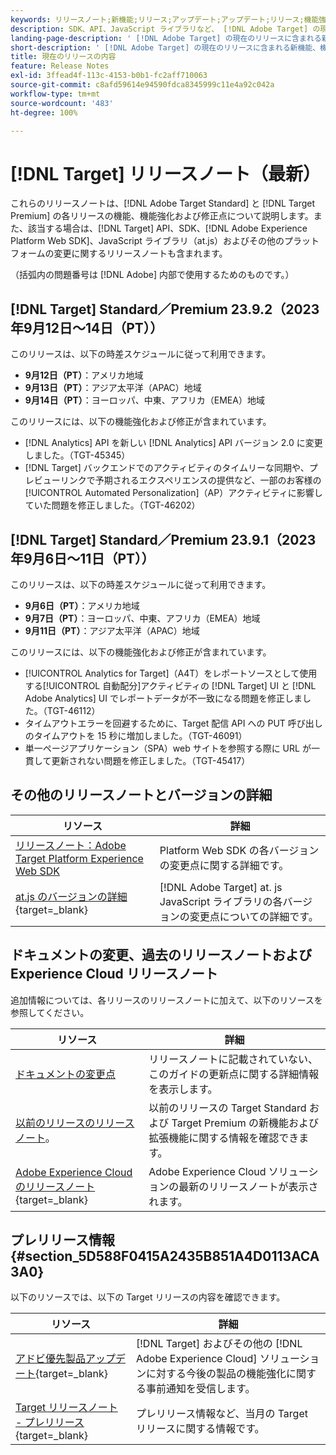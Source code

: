 ```yaml
---
keywords: リリースノート;新機能;リリース;アップデート;アップデート;リリース;機能強化;機能強化;修正;バグ修正;アップデート
description: SDK、API、JavaScript ライブラリなど、 [!DNL Adobe Target] の現在のリリースに含まれている新機能、機能強化および修正について説明します。
landing-page-description: ' [!DNL Adobe Target] の現在のリリースに含まれる新機能、機能強化、修正点について説明します。'
short-description: ' [!DNL Adobe Target] の現在のリリースに含まれる新機能、機能強化、修正点について説明します。'
title: 現在のリリースの内容
feature: Release Notes
exl-id: 3ffead4f-113c-4153-b0b1-fc2aff710063
source-git-commit: c8afd59614e94590fdca8345999c11e4a92c042a
workflow-type: tm+mt
source-wordcount: '483'
ht-degree: 100%

---
```


# [!DNL Target] リリースノート（最新）

これらのリリースノートは、[!DNL Adobe Target Standard] と [!DNL Target Premium] の各リリースの機能、機能強化および修正点について説明します。また、該当する場合は、[!DNL Target] API、SDK、[!DNL Adobe Experience Platform Web SDK]、JavaScript ライブラリ（at.js）およびその他のプラットフォームの変更に関するリリースノートも含まれます。

（括弧内の問題番号は [!DNL Adobe] 内部で使用するためのものです。）

## [!DNL Target] Standard／Premium 23.9.2（2023年9月12日～14日（PT））

このリリースは、以下の時差スケジュールに従って利用できます。

* **9月12日（PT）**：アメリカ地域
* **9月13日（PT）**：アジア太平洋（APAC）地域
* **9月14日（PT）**：ヨーロッパ、中東、アフリカ（EMEA）地域

このリリースには、以下の機能強化および修正が含まれています。

* [!DNL Analytics] API を新しい [!DNL Analytics] API バージョン 2.0 に変更しました。（TGT-45345）
* [!DNL Target] バックエンドでのアクティビティのタイムリーな同期や、プレビューリンクで予期されるエクスペリエンスの提供など、一部のお客様の [!UICONTROL Automated Personalization]（AP）アクティビティに影響していた問題を修正しました。（TGT-46202）

## [!DNL Target] Standard／Premium 23.9.1（2023年9月6日～11日（PT））

このリリースは、以下の時差スケジュールに従って利用できます。

* **9月6日（PT）**：アメリカ地域
* **9月7日（PT）**：ヨーロッパ、中東、アフリカ（EMEA）地域
* **9月11日（PT）**：アジア太平洋（APAC）地域

このリリースには、以下の機能強化および修正が含まれています。

* [!UICONTROL Analytics for Target]（A4T）をレポートソースとして使用する[!UICONTROL 自動配分]アクティビティの [!DNL Target] UI と [!DNL Adobe Analytics] UI でレポートデータが不一致になる問題を修正しました。（TGT-46112）
* タイムアウトエラーを回避するために、Target 配信 API への PUT 呼び出しのタイムアウトを 15 秒に増加しました。（TGT-46091）
* 単一ページアプリケーション（SPA）web サイトを参照する際に URL が一貫して更新されない問題を修正しました。（TGT-45417）

## その他のリリースノートとバージョンの詳細

| リソース | 詳細 |
|--- |--- |
| [リリースノート：Adobe Target Platform Experience Web SDK](https://experienceleague.adobe.com/docs/experience-platform/edge/release-notes.html?lang=ja) | Platform Web SDK の各バージョンの変更点に関する詳細です。 |
| [at.js のバージョンの詳細](https://experienceleague.corp.adobe.com/docs/target-dev/developer/client-side/at-js-implementation/target-atjs-versions.html?lang=ja){target=_blank} | [!DNL Adobe Target] at. js JavaScript ライブラリの各バージョンの変更点についての詳細です。 |

## ドキュメントの変更、過去のリリースノートおよび Experience Cloud リリースノート

追加情報については、各リリースのリリースノートに加えて、以下のリソースを参照してください。

| リソース | 詳細 |
|--- |--- |
| [ドキュメントの変更点](/help/main/r-release-notes/doc-change.md) | リリースノートに記載されていない、このガイドの更新点に関する詳細情報を表示します。 |
| [以前のリリースのリリースノート](/help/main/r-release-notes/release-notes-for-previous-releases.md)。 | 以前のリリースの Target Standard および Target Premium の新機能および拡張機能に関する情報を確認できます。 |
| [Adobe Experience Cloud のリリースノート](https://experienceleague.adobe.com/docs/release-notes/experience-cloud/current.html?lang=ja){target=_blank} | Adobe Experience Cloud ソリューションの最新のリリースノートが表示されます。 |

## プレリリース情報 {#section_5D588F0415A2435B851A4D0113ACA3A0}

以下のリソースでは、以下の Target リリースの内容を確認できます。

| リソース | 詳細 |
|--- |--- |
| [アドビ優先製品アップデート](https://www.adobe.com/subscription/priority-product-update.html){target=_blank} | [!DNL Target] およびその他の [!DNL Adobe Experience Cloud] ソリューションに対する今後の製品の機能強化に関する事前通知を受信します。 |
| [Target リリースノート - プレリリース](/help/main/r-release-notes/target-release-notes.md){target=_blank} | プレリリース情報など、当月の Target リリースに関する情報です。 |
